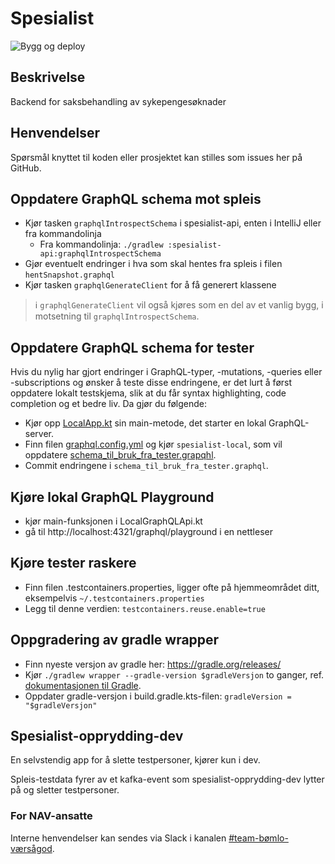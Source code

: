 # Spesialist
![Bygg og deploy](https://github.com/navikt/helse-spesialist/workflows/Bygg%20og%20deploy/badge.svg)

## Beskrivelse
Backend for saksbehandling av sykepengesøknader

## Henvendelser
Spørsmål knyttet til koden eller prosjektet kan stilles som issues her på GitHub.

## Oppdatere GraphQL schema mot spleis
- Kjør tasken `graphqlIntrospectSchema` i spesialist-api, enten i IntelliJ eller fra kommandolinja
  - Fra kommandolinja: `./gradlew :spesialist-api:graphqlIntrospectSchema`
- Gjør eventuelt endringer i hva som skal hentes fra spleis i filen `hentSnapshot.graphql`
- Kjør tasken `graphqlGenerateClient` for å få generert klassene

> ℹ️ `graphqlGenerateClient` vil også kjøres som en del av et vanlig bygg, i motsetning til `graphqlIntrospectSchema`.

## Oppdatere GraphQL schema for tester
Hvis du nylig har gjort endringer i GraphQL-typer, -mutations, -queries eller -subscriptions og ønsker å teste disse endringene, er det lurt å først oppdatere lokalt testskjema, slik at du får syntax highlighting, code completion og et bedre liv. Da gjør du følgende:
- Kjør opp [LocalApp.kt](spesialist-selve/src/test/kotlin/no/nav/helse/LocalApp.kt) sin main-metode, det starter en lokal GraphQL-server.
- Finn filen [graphql.config.yml](spesialist-api/src/test/graphql.config.yml) og kjør `spesialist-local`, som vil oppdatere [schema_til_bruk_fra_tester.grapqhl](spesialist-api/src/test/schema_til_bruk_fra_tester.graphql). 
- Commit endringene i `schema_til_bruk_fra_tester.graphql`.

## Kjøre lokal GraphQL Playground
- kjør main-funksjonen i LocalGraphQLApi.kt
- gå til http://localhost:4321/graphql/playground i en nettleser

## Kjøre tester raskere
- Finn filen .testcontainers.properties, ligger ofte på hjemmeområdet ditt, eksempelvis `~/.testcontainers.properties`
- Legg til denne verdien: `testcontainers.reuse.enable=true`

## Oppgradering av gradle wrapper
- Finn nyeste versjon av gradle her: https://gradle.org/releases/
- Kjør `./gradlew wrapper --gradle-version $gradleVersjon` to ganger, ref. [dokumentasjonen til Gradle](https://docs.gradle.org/current/userguide/gradle_wrapper.html#sec:upgrading_wrapper).
- Oppdater gradle-versjon i build.gradle.kts-filen: `gradleVersion = "$gradleVersjon"`

## Spesialist-opprydding-dev
En selvstendig app for å slette testpersoner, kjører kun i dev.

Spleis-testdata fyrer av et kafka-event som spesialist-opprydding-dev lytter på og sletter testpersoner.

### For NAV-ansatte
Interne henvendelser kan sendes via Slack i kanalen [#team-bømlo-værsågod](https://nav-it.slack.com/archives/C019637N90X).
